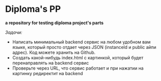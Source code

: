 # Diploma's PP
**a repository for testing diploma project's parts**

_Задачи:_
  - Написать минимальный backend сервис на любом удобном вам языке, который просто отдает через JSON (instanceId и public айпи адрес). Код можете хранить на Github.
  - Создать какой-нибудь index.html c картинкой, который будет перенаправлять на backend сервис
  - Проверьте через URL, что сервис работает и при нажатии на картинку редиректит на backend
